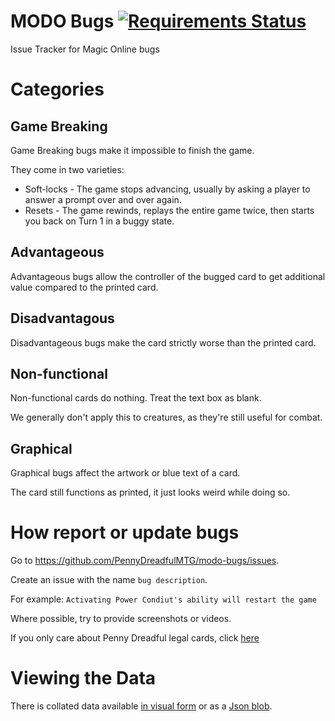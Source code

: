 # MODO Bugs [![Requirements Status](https://requires.io/github/PennyDreadfulMTG/modo-bugs/requirements.svg?branch=master)](https://requires.io/github/PennyDreadfulMTG/modo-bugs/requirements/?branch=master)
Issue Tracker for Magic Online bugs

# Categories

## Game Breaking

Game Breaking bugs make it impossible to finish the game.  

They come in two varieties:
* Soft-locks - The game stops advancing, usually by asking a player to answer a prompt over and over again.
* Resets - The game rewinds, replays the entire game twice, then starts you back on Turn 1 in a buggy state.

## Advantageous

Advantageous bugs allow the controller of the bugged card to get additional value compared to the printed card.

## Disadvantagous

Disadvantageous bugs make the card strictly worse than the printed card.

## Non-functional

Non-functional cards do nothing.  Treat the text box as blank.

We generally don't apply this to creatures, as they're still useful for combat.

## Graphical

Graphical bugs affect the artwork or blue text of a card.  

The card still functions as printed, it just looks weird while doing so.

# How report or update bugs

Go to <https://github.com/PennyDreadfulMTG/modo-bugs/issues>.

Create an issue with the name `bug description`. 

For example: `Activating Power Condiut's ability will restart the game`

Where possible, try to provide screenshots or videos.

If you only care about Penny Dreadful legal cards, click [here](https://github.com/PennyDreadfulMTG/modo-bugs/issues?q=is%3Aopen+is%3Aissue+label%3A%22Affects+PD%22)

# Viewing the Data

There is collated data available [in visual form](https://pennydreadfulmagic.com/bugs) or as a [Json blob](https://pennydreadfulmtg.github.io/modo-bugs/bugs.json).
